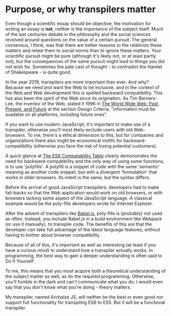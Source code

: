 # Purpose, or why transpilers matter

Even though a scientific essay should be objective, the motivation for writing an 
essay is **not**, neither is the importance of the subject itself. Much of the 
last centuries debate in the philosophy and the social sciences revolved around 
questions on the value of a certain pursuit. The general consensus, I think, was that 
there are better reasons to the relativize these matters and relate them to 
social norms than to ignore these matters. Your scientific pursuit might be pure
(although it's likely not, or at least partly not), but the consequences of the 
same pursuit might lead to things you did not wish for. Sometimes the pale cast 
of thought - to contradict the Hamlet of Shakespeare - is quite good.

In the year 2019, transpilers are more important than ever. And why? 
Because we need and want the Web to be inclusive, and in the context of
the Web and Web development this is spelled backward compatibility. This
has also been the spirit of the Web since its origination. As Tim Berners-Lee,
the inventor of the Web, stated it 1996 in [The World Wide Web: Past, Present, and Future](https://www.w3.org/People/Berners-Lee/1996/ppf.html)
at the section Design Criteria, "information must be available on all
platforms, including future ones".

If you want to use modern JavaScript, it's important to make use of a transpiler, otherwise
you'll most likely exclude users with old Web-browsers. To me, there's a 
ethical dimension to this, but for companies and organizations there also might
be economical motifs for backward-compatibility (otherwise you face the risk
of losing potential customers).

A quick glance at [The ES6 Compatability Table](https://kangax.github.io/compat-table/es6/)
clearly demonstrates the need for backward-compatibility and the only way of
using some functions, is to use 'polyfills'. A polyfill is a snippet of code
with the same 'semantic' meaning as another code snippet, but with a divergent
'formulation' that works in older browsers. Its intent is the same, but the syntax differs. 

Before the arrival of good JavaScript transpilers, developers had
to make fall-backs so that the Web application would work on old browsers, or with
browsers lacking some aspect of the JavaScript language. A classical example would
be the poly-fills developers wrote for Internet Explorer.

After the advent of transpilers like [Babel.js](https://babeljs.io/), poly-fills is 
(probably) not used as often. Instead, you include Babel.js in a build environment
like Webpack (or use it manually), to transpile code. The benefits of this are that
the developer can take full advantage of the latest language features, 
without having to bother about browser compatibility.

Because of all of this, it's important as well as interesting (at least if you have a 
curious mind) to understand how a transpiler actually works. In programming, 
the best way to gain a deeper understanding is often said to Do It Yourself. 

To me, this means that you must acquire both a theoretical understanding of the 
subject matter as 
well, as do the required programming. Otherwise, you'll fumble in the dark and 
can't communicate what you do; I would even say that you don't know what 
you're doing - theory matters. 

My transpiler, named Archaize JS, will neither be the best or even good nor support
full functionality for transpiling ES6 to ES5. But it will be a functional transpiler.

